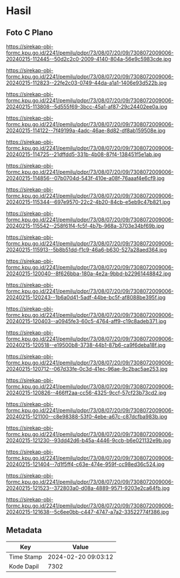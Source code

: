# Hasil

## Foto C Plano

https://sirekap-obj-formc.kpu.go.id/2241/pemilu/pdpr/73/08/07/20/09/7308072009006-20240215-112445--50d2c2c0-2009-4140-804a-56e9c5983cde.jpg

https://sirekap-obj-formc.kpu.go.id/2241/pemilu/pdpr/73/08/07/20/09/7308072009006-20240215-112823--22fe2c03-0749-44da-a1a1-1406e93d522b.jpg

https://sirekap-obj-formc.kpu.go.id/2241/pemilu/pdpr/73/08/07/20/09/7308072009006-20240215-113808--5d555f69-3bcc-45a1-af87-29c24402ee0a.jpg

https://sirekap-obj-formc.kpu.go.id/2241/pemilu/pdpr/73/08/07/20/09/7308072009006-20240215-114122--7f49199a-4adc-46ae-8d82-df8ab159508e.jpg

https://sirekap-obj-formc.kpu.go.id/2241/pemilu/pdpr/73/08/07/20/09/7308072009006-20240215-114725--21dffdd5-331b-4b08-87f4-138451f5e1ab.jpg

https://sirekap-obj-formc.kpu.go.id/2241/pemilu/pdpr/73/08/07/20/09/7308072009006-20240215-114856--07b0704d-543f-410e-a08f-76aaaf4e6cf9.jpg

https://sirekap-obj-formc.kpu.go.id/2241/pemilu/pdpr/73/08/07/20/09/7308072009006-20240215-115344--697e9570-22c2-4b20-84cb-e5eb9c47b821.jpg

https://sirekap-obj-formc.kpu.go.id/2241/pemilu/pdpr/73/08/07/20/09/7308072009006-20240215-115542--258f61f4-fc5f-4b7b-968a-3703e34bf69b.jpg

https://sirekap-obj-formc.kpu.go.id/2241/pemilu/pdpr/73/08/07/20/09/7308072009006-20240215-115913--5b8b51dd-f1c9-46a6-b630-527a28aed364.jpg

https://sirekap-obj-formc.kpu.go.id/2241/pemilu/pdpr/73/08/07/20/09/7308072009006-20240215-120040--8f626bba-180a-4e2a-9bbd-b22961448842.jpg

https://sirekap-obj-formc.kpu.go.id/2241/pemilu/pdpr/73/08/07/20/09/7308072009006-20240215-120243--1b6a0d41-5adf-44be-bc5f-af8088be395f.jpg

https://sirekap-obj-formc.kpu.go.id/2241/pemilu/pdpr/73/08/07/20/09/7308072009006-20240215-120403--a0945fe3-60c5-4764-aff9-c19c8adeb371.jpg

https://sirekap-obj-formc.kpu.go.id/2241/pemilu/pdpr/73/08/07/20/09/7308072009006-20240215-120518--e19500b8-3738-44b1-87b6-ca9f6deba18f.jpg

https://sirekap-obj-formc.kpu.go.id/2241/pemilu/pdpr/73/08/07/20/09/7308072009006-20240215-120712--067d33fe-0c3d-41ec-96ae-9c2bac5ae253.jpg

https://sirekap-obj-formc.kpu.go.id/2241/pemilu/pdpr/73/08/07/20/09/7308072009006-20240215-120826--466ff2aa-cc56-4325-9ccf-57cf23b73cd2.jpg

https://sirekap-obj-formc.kpu.go.id/2241/pemilu/pdpr/73/08/07/20/09/7308072009006-20240215-121100--c8e98388-53f0-4ebe-a67c-c87dcfba983b.jpg

https://sirekap-obj-formc.kpu.go.id/2241/pemilu/pdpr/73/08/07/20/09/7308072009006-20240215-121230--93dd42d6-b45a-4446-9ccb-b6e021132e9b.jpg

https://sirekap-obj-formc.kpu.go.id/2241/pemilu/pdpr/73/08/07/20/09/7308072009006-20240215-121404--7d1f5ff4-c63e-474e-959f-cc98ed36c524.jpg

https://sirekap-obj-formc.kpu.go.id/2241/pemilu/pdpr/73/08/07/20/09/7308072009006-20240215-121523--372803a0-d08a-4889-9571-9203e2ca64fb.jpg

https://sirekap-obj-formc.kpu.go.id/2241/pemilu/pdpr/73/08/07/20/09/7308072009006-20240215-121638--5c6ee0bb-c447-4747-a7a2-33522774f386.jpg


## Metadata

| Key        | Value               |
| ---------- | ------------------- |
| Time Stamp | 2024-02-20 09:03:12 |
| Kode Dapil | 7302                |




